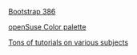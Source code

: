 [Bootstrap 386](https://github.com/kristopolous/BOOTSTRA.386)

[openSuse Color palette](https://opensuse.herokuapp.com/colors)

[Tons of tutorials on various subjects](https://www.javatpoint.com)
